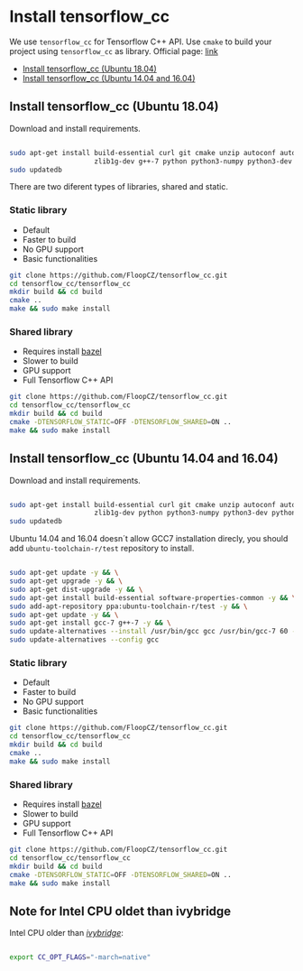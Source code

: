 # Install tensorflow_cc

We use `tensorflow_cc` for Tensorflow C++ API. Use `cmake` to build your project using `tensorflow_cc` as library. Official page: [link](https://github.com/FloopCZ/tensorflow_cc)

- [Install tensorflow_cc (Ubuntu 18.04)](#install-tensorflow_cc-(Ubuntu-18.04))
- [Install tensorflow_cc (Ubuntu 14.04 and 16.04)](#install-tensorflow_cc-(Ubuntu-14.04-and-16.04))


## Install tensorflow_cc (Ubuntu 18.04)

Download and install requirements.

```bash

sudo apt-get install build-essential curl git cmake unzip autoconf autogen automake libtool mlocate \
                     zlib1g-dev g++-7 python python3-numpy python3-dev python3-pip python3-wheel wget
sudo updatedb
```
There are two diferent types of libraries, shared and static.

### Static library

- Default
- Faster to build
- No GPU support
- Basic functionalities


```bash
git clone https://github.com/FloopCZ/tensorflow_cc.git
cd tensorflow_cc/tensorflow_cc
mkdir build && cd build
cmake ..
make && sudo make install
```
### Shared library

- Requires install [bazel](https://github.com/roboticslab-uc3m/installation-guides/blob/master/install-bazel.md)
- Slower to build
- GPU support
- Full Tensorflow C++ API

```bash
git clone https://github.com/FloopCZ/tensorflow_cc.git
cd tensorflow_cc/tensorflow_cc
mkdir build && cd build
cmake -DTENSORFLOW_STATIC=OFF -DTENSORFLOW_SHARED=ON ..
make && sudo make install
```
## Install tensorflow_cc (Ubuntu 14.04 and 16.04)

Download and install requirements.
```bash

sudo apt-get install build-essential curl git cmake unzip autoconf autogen automake libtool mlocate \
                     zlib1g-dev python python3-numpy python3-dev python3-pip python3-wheel wget
sudo updatedb
```
Ubuntu 14.04 and 16.04 doesn´t allow GCC7 installation direcly, you should add `ubuntu-toolchain-r/test` repository to install.

```bash

sudo apt-get update -y && \
sudo apt-get upgrade -y && \
sudo apt-get dist-upgrade -y && \
sudo apt-get install build-essential software-properties-common -y && \
sudo add-apt-repository ppa:ubuntu-toolchain-r/test -y && \
sudo apt-get update -y && \
sudo apt-get install gcc-7 g++-7 -y && \
sudo update-alternatives --install /usr/bin/gcc gcc /usr/bin/gcc-7 60 --slave /usr/bin/g++ g++ /usr/bin/g++-7 && \
sudo update-alternatives --config gcc

```
### Static library

- Default
- Faster to build
- No GPU support
- Basic functionalities


```bash
git clone https://github.com/FloopCZ/tensorflow_cc.git
cd tensorflow_cc/tensorflow_cc
mkdir build && cd build
cmake ..
make && sudo make install
```
### Shared library

- Requires install [bazel](https://github.com/roboticslab-uc3m/installation-guides/blob/master/install-bazel.md)
- Slower to build
- GPU support
- Full Tensorflow C++ API

```bash
git clone https://github.com/FloopCZ/tensorflow_cc.git
cd tensorflow_cc/tensorflow_cc
mkdir build && cd build
cmake -DTENSORFLOW_STATIC=OFF -DTENSORFLOW_SHARED=ON ..
make && sudo make install
```

## Note for Intel CPU oldet than ivybridge

Intel CPU older than *[ivybridge](https://ark.intel.com/es-es/products/codename/29902/Ivy-Bridge)*:
```bash

export CC_OPT_FLAGS="-march=native"

```
